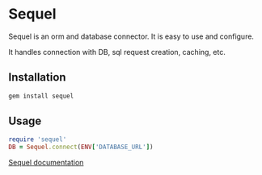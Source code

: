 # Sequel

Sequel is an orm and database connector.
It is easy to use and configure.

It handles connection with DB, sql request creation, caching, etc.

## Installation

```bash
gem install sequel
```

## Usage

```ruby
require 'sequel'
DB = Sequel.connect(ENV['DATABASE_URL'])
```

[Sequel documentation](http://sequel.jeremyevans.net/documentation.html)
